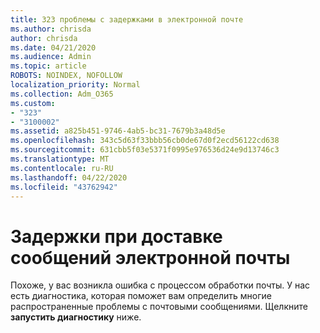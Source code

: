 ```yaml
---
title: 323 проблемы с задержками в электронной почте
ms.author: chrisda
author: chrisda
ms.date: 04/21/2020
ms.audience: Admin
ms.topic: article
ROBOTS: NOINDEX, NOFOLLOW
localization_priority: Normal
ms.collection: Adm_O365
ms.custom:
- "323"
- "3100002"
ms.assetid: a825b451-9746-4ab5-bc31-7679b3a48d5e
ms.openlocfilehash: 343c5d63f33bbb56cb0de67d0f2ecd56122cd638
ms.sourcegitcommit: 631cbb5f03e5371f0995e976536d24e9d13746c3
ms.translationtype: MT
ms.contentlocale: ru-RU
ms.lasthandoff: 04/22/2020
ms.locfileid: "43762942"
---
```

# <a name="delays-in-email-message-delivery"></a>Задержки при доставке сообщений электронной почты

Похоже, у вас возникла ошибка с процессом обработки почты. У нас есть диагностика, которая поможет вам определить многие распространенные проблемы с почтовыми сообщениями. Щелкните **запустить диагностику** ниже.

